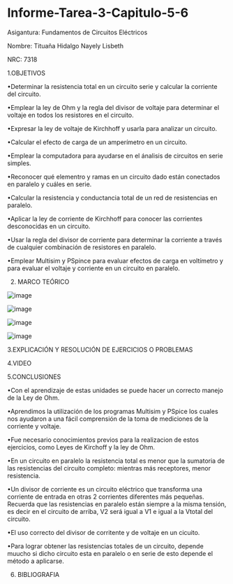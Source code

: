 # Informe-Tarea-3-Capitulo-5-6

Asigantura: Fundamentos de Circuitos Eléctricos

Nombre: Tituaña Hidalgo Nayely Lisbeth 

NRC: 7318

1.OBJETIVOS

 •Determinar la resistencia total en un circuito serie y calcular la corriente del circuito.

 •Emplear la ley de Ohm y la regla del divisor de voltaje para determinar el voltaje en todos los resistores en el circuito.

 •Expresar la ley de voltaje de Kirchhoff y usarla para analizar un circuito.

 •Calcular el efecto de carga de un amperímetro en un circuito.

 •Emplear la computadora para ayudarse en el ánalisis de circuitos en serie simples.

 •Reconocer qué elementro y ramas en un circuito dado están conectados en paralelo y cuáles en serie.

 •Calcular la resistencia y conductancia total de un red de resistencias en paralelo.

 •Aplicar la ley de corriente de Kirchhoff para conocer las corrientes desconocidas en un circuito.

 •Usar la regla del divisor de corriente para determinar la corriente a través de cualquier combinación de resistores en paralelo.

 •Emplear Multisim y PSpince para evaluar efectos de carga en voltímetro y para evaluar el voltaje y corriente en un circuito en paralelo.
 
 2. MARCO TEÓRICO
 
 ![image](https://user-images.githubusercontent.com/105722861/171088623-da85cdab-bcb1-4f2d-b12e-95753a194742.png)
 
 ![image](https://user-images.githubusercontent.com/105722861/171093118-e29e052d-968c-4913-9b09-1dc2188cd896.png)

![image](https://user-images.githubusercontent.com/105722861/171098061-9f93446b-1c2d-4820-b5ab-2305221ec68a.png)

![image](https://user-images.githubusercontent.com/105722861/171101579-b156638e-4174-4e2e-a7f5-47beea7d2377.png)




 
 3.EXPLICACIÓN Y RESOLUCIÓN DE EJERCICIOS O PROBLEMAS
 
 4.VIDEO
 
 5.CONCLUSIONES 
 
•Con el aprendizaje de estas unidades se puede hacer un correcto manejo de la Ley de Ohm.

•Aprendimos la utilización de los programas Multisim y PSpice los cuales nos ayudaron a una fácil comprensión de la toma de mediciones de la corriente y voltaje.

•Fue necesario conocimientos previos para la realizacion de estos ejercicios, como Leyes de Kirchoff y la ley de Ohm.

•En un circuito en paralelo la resistencia total es menor que la sumatoria de las resistencias del circuito completo: mientras más receptores, menor resistencia.

•Un divisor de corriente es un circuito eléctrico que transforma una corriente de entrada en otras 2 corrientes diferentes más pequeñas. Recuerda que las resistencias en paralelo están siempre a la misma tensión, es decir en el circuito de arriba, V2 será igual a V1 e igual a la Vtotal del circuito.

•El uso correcto del divisor de corritente y de voltaje en un cicuito.

•Para lograr obtener las resistencias totales de un circuito, depende muucho si dicho circuito esta en paralelo o en serie de esto depende el método a aplicarse.
 
 6. BIBLIOGRAFIA
 
